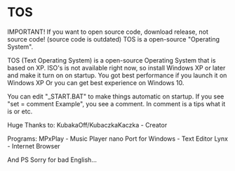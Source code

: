 # TOS

IMPORTANT!
If you want to open source code, download release, not source code! (source code is outdated)
TOS is a open-source "Operating System".

TOS (Text Operating System) is a open-source Operating System that is based on XP. ISO's is not available right now, so install Windows XP or later and make it turn on on startup.
You got best performance if you launch it on Windows XP
Or you can get best experience on Windows 10.

You can edit "_START.BAT" to make things automatic on startup.
If you see "set = comment Example", you see a comment.
In comment is a tips what it is or etc.

Huge Thanks to:
KubakaOff/KubaczkaKaczka - Creator

Programs:
MPxPlay - Music Player
nano Port for Windows - Text Editor
Lynx - Internet Browser

And
PS Sorry for bad English...
